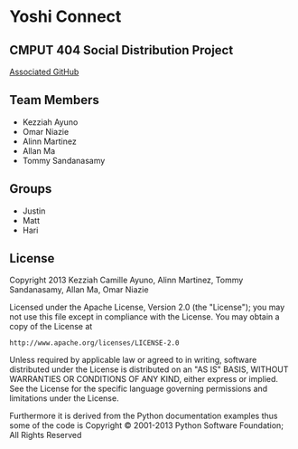 # Yoshi Connect

## CMPUT 404 Social Distribution Project

[Associated GitHub](https://github.com/abramhindle/CMPUT404-project-socialdistribution)

## Team Members

- Kezziah Ayuno
- Omar Niazie
- Alinn Martinez 
- Allan Ma
- Tommy Sandanasamy

## Groups 
- Justin 
- Matt
- Hari

## License 
Copyright 2013 Kezziah Camille Ayuno, Alinn Martinez, Tommy Sandanasamy, Allan Ma, Omar Niazie

Licensed under the Apache License, Version 2.0 (the "License");
you may not use this file except in compliance with the License.
You may obtain a copy of the License at

    http://www.apache.org/licenses/LICENSE-2.0

Unless required by applicable law or agreed to in writing, software
distributed under the License is distributed on an "AS IS" BASIS,
WITHOUT WARRANTIES OR CONDITIONS OF ANY KIND, either express or implied.
See the License for the specific language governing permissions and
limitations under the License.


Furthermore it is derived from the Python documentation examples thus
some of the code is Copyright © 2001-2013 Python Software
Foundation; All Rights Reserved
